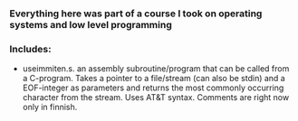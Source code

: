 ### Everything here was part of a course I took on operating systems and low level programming

### Includes:
* useimmiten.s.
    an assembly subroutine/program that can be called from a C-program. Takes a pointer to a file/stream (can also be stdin) and a EOF-integer as parameters and returns the most commonly occurring character from the stream. Uses AT&T syntax. Comments are right now only in finnish.
